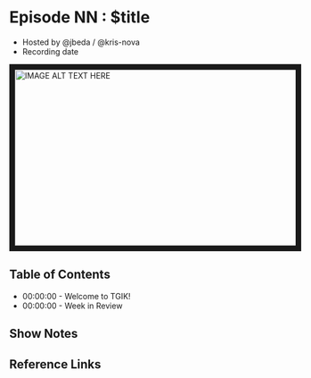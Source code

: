 # Episode NN : $title

- Hosted by @jbeda / @kris-nova
- Recording date

<!--- Thumbnailed embed of the video, n8Xo_ghCIOSY is the video id from the youtube url
Note the 0.jpg for the thumbnail --->

<a href="http://www.youtube.com/watch?feature=player_embedded&v=ixs2-UnWiGU
" target="_blank"><img src="http://img.youtube.com/vi/ixs2-UnWiGU/0.jpg" 
alt="IMAGE ALT TEXT HERE" width="560" height="315" border="10" /></a>

## Table of Contents

- 00:00:00 - Welcome to TGIK!
- 00:00:00 - Week in Review

## Show Notes


## Reference Links

